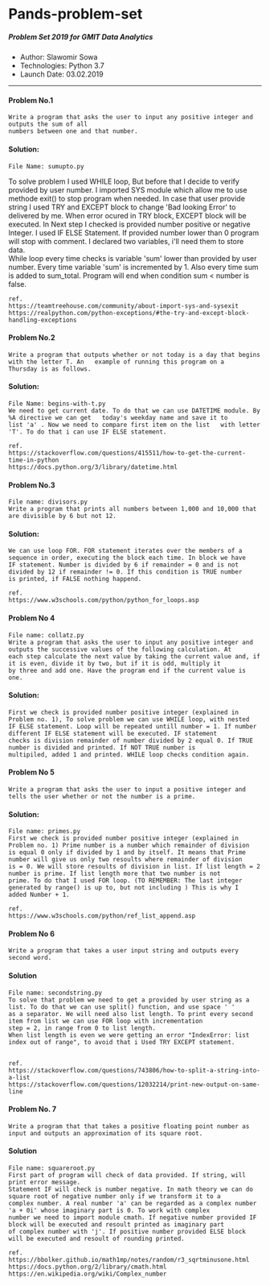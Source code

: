# Pands-problem-set

##### Problem Set 2019 for GMIT Data Analytics 

* Author: Slawomir Sowa
* Technologies: Python 3.7
* Launch Date: 03.02.2019
---

#### Problem No.1 

    Write a program that asks the user to input any positive integer and outputs the sum of all  
    numbers between one and that number.

#### Solution:
    File Name: sumupto.py 
To solve problem I used WHILE loop, But before that I decide to verify provided by user   number. I imported SYS module which allow me
to use methode exit() to stop program when   needed. In case that user provide string I used TRY and EXCEPT block to change 'Bad looking
Error' to delivered by me. When error ocured in TRY block, EXCEPT block will be executed. In Next step I checked is provided number
positive or negative Integer. I used IF ELSE   Statement. If provided number lower than 0 program will stop with comment. I declared two
variables, i'll need them to store data.  
While loop every time checks is variable 'sum' lower than provided by user number. Every time   variable 'sum' is incremented by 1.
Also every time sum is added to sum_total. Program will   end when condition sum < number is false.   
    
    ref.
    https://teamtreehouse.com/community/about-import-sys-and-sysexit
    https://realpython.com/python-exceptions/#the-try-and-except-block-handling-exceptions

#### Problem No.2 
    Write a program that outputs whether or not today is a day that begins with the letter T. An   example of running this program on a
    Thursday is as follows.

#### Solution:
    File Name: begins-with-t.py  
    We need to get current date. To do that we can use DATETIME module. By %A directive we can get   today's weekday name and save it to
    list 'a' . Now we need to compare first item on the list   with letter 'T'. To do that i can use IF ELSE statement.    

    ref.
    https://stackoverflow.com/questions/415511/how-to-get-the-current-time-in-python 
    https://docs.python.org/3/library/datetime.html

#### Problem No.3
    File name: divisors.py
    Write a program that prints all numbers between 1,000 and 10,000 that are divisible by 6 but not 12.

#### Solution:
    We can use loop FOR. FOR statement iterates over the members of a sequence in order, executing the block each time. In block we have
    IF statement. Number is divided by 6 if remainder = 0 and is not divided by 12 if remainder != 0. If this condition is TRUE number
    is printed, if FALSE nothing happend. 
    
    ref.
    https://www.w3schools.com/python/python_for_loops.asp

#### Problem No 4
    File name: collatz.py
    Write a program that asks the user to input any positive integer and outputs the successive values of the following calculation. At
    each step calculate the next value by taking the current value and, if it is even, divide it by two, but if it is odd, multiply it
    by three and add one. Have the program end if the current value is one.

#### Solution:
    First we check is provided number positive integer (explained in Problem no. 1), To solve problem we can use WHILE loop, with nested
    IF ELSE statement. Loop will be repeated untill number = 1. If number different IF ELSE statement will be executed. IF statement
    checks is division remainder of number divided by 2 equal 0. If TRUE number is divided and printed. If NOT TRUE number is 
    multipiled, added 1 and printed. WHILE loop checks condition again.

#### Problem No 5
    Write a program that asks the user to input a positive integer and tells the user whether or not the number is a prime.

#### Solution:
    File name: primes.py
    First we check is provided number positive integer (explained in Problem no. 1) Prime number is a number which remainder of division
    is equal 0 only if divided by 1 and by itself. It means that Prime number will give us only two resoults where remainder of division
    is = 0. We will store resoults of division in list. If list length = 2 number is prime. If list length more that two number is not
    prime. To do that I used FOR loop. (TO REMEMBER: The last integer generated by range() is up to, but not including ) This is why I
    added Number + 1.
    
    ref.
    https://www.w3schools.com/python/ref_list_append.asp


#### Problem No 6
    Write a program that takes a user input string and outputs every second word.
        
#### Solution
    File name: secondstring.py
    To solve that problem we need to get a provided by user string as a list. To do that we can use split() function, and use space ' '
    as a separator. We will need also list length. To print every second item from list we can use FOR loop with incrementation 
    step = 2, in range from 0 to list length.
    When list length is even we were getting an error "IndexError: list index out of range", to avoid that i Used TRY EXCEPT statement.
    

    ref.
    https://stackoverflow.com/questions/743806/how-to-split-a-string-into-a-list
    https://stackoverflow.com/questions/12032214/print-new-output-on-same-line

#### Problem No. 7
    Write a program that that takes a positive floating point number as input and outputs an approximation of its square root.

#### Solution
    File name: squareroot.py
    First part of program will check of data provided. If string, will print error message. 
    Statement IF will check is number negative. In math theory we can do square root of negative number only if we transform it to a
    complex number. A real number 'a' can be regarded as a complex number 'a + 0i' whose imaginary part is 0. To work with complex 
    number we need to import module cmath. If negative number provided IF block will be executed and resoult printed as imaginary part
    of complex number with 'j'. If positive number provided ELSE block will be executed and resoult of rounding printed.   

    ref.
    https://bbolker.github.io/math1mp/notes/random/r3_sqrtminusone.html
    https://docs.python.org/2/library/cmath.html
    https://en.wikipedia.org/wiki/Complex_number
